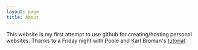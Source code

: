 ```yaml
---
layout: page
title: About
---
```

This website is my first attempt to use github for creating/hosting personal websites. Thanks to a Friday night with Poole and Karl Broman's [tutorial](http://kbroman.org/simple_site/pages/user_site.html).
